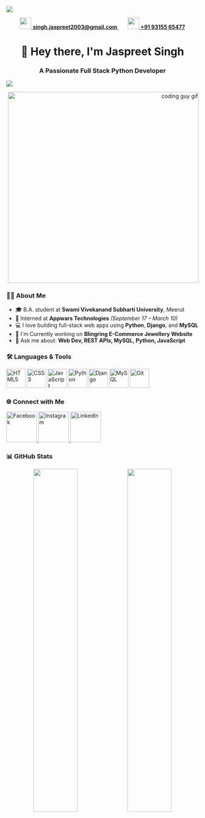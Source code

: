 <!-- Profile Banner -->
<p align="left">
  <img src="https://capsule-render.vercel.app/api?type=waving&height=200&text=Hi%20,%20I'm%20Jaspreet%20Singh&fontAlign=center&fontColor=ffffff&colorGradient=purple" />
</p>

<!-- Contact Info below the banner -->
<p align="center">
  <a href="mailto:singh.jaspreet2003@gmail.com">
    <img src="https://img.icons8.com/fluency/48/gmail-new.png" width="30px" /> 
    <strong>singh.jaspreet2003@gmail.com</strong>
  </a>
  &nbsp; &nbsp; &nbsp;
  <a href="tel:+919315565477">
    <img src="https://img.icons8.com/fluency/48/phone.png" width="30px" />
    <strong>+91 93155 65477</strong>
  </a>
</p>

<h1 align="center">👋 Hey there, I'm Jaspreet Singh</h1>
<h3 align="center">A Passionate Full Stack Python Developer</h3>
<p align="left">
  <img src="https://komarev.com/ghpvc/?username=jassi-coder&label=Profile%20views&color=blue&style=flat" />
</p>


<p align="right">
  <img src="https://cdn.dribbble.com/users/1162077/screenshots/3848914/programmer.gif" width="500" alt="coding guy gif" />
</p>



### 👨‍🎓 About Me

- 🎓 B.A. student at **Swami Vivekanand Subharti University**, Meerut  
- 💼 Interned at **Appwars Technologies** *(September 17 – March 10)*  
- 💻 I love building full-stack web apps using **Python**, **Django**, and **MySQL**
- 🌱 I'm Currently working on **Blingring E-Commerce Jewellery Website**
- 💬 Ask me about: **Web Dev, REST APIs, MySQL, Python, JavaScript**


### 🛠️ Languages & Tools
<p align="left">
  <img src="https://cdn.jsdelivr.net/gh/devicons/devicon/icons/html5/html5-original.svg" height="50" alt="HTML5" />
  <img src="https://cdn.jsdelivr.net/gh/devicons/devicon/icons/css3/css3-original.svg" height="50" alt="CSS3" />
  <img src="https://cdn.jsdelivr.net/gh/devicons/devicon/icons/javascript/javascript-original.svg" height="50" alt="JavaScript" />
  <img src="https://cdn.jsdelivr.net/gh/devicons/devicon/icons/python/python-original.svg" height="50" alt="Python" />
  <img src="https://cdn.jsdelivr.net/gh/devicons/devicon/icons/django/django-plain.svg" height="50" alt="Django" />
  <img src="https://cdn.jsdelivr.net/gh/devicons/devicon/icons/mysql/mysql-original.svg" height="50" alt="MySQL" />
  <img src="https://cdn.jsdelivr.net/gh/devicons/devicon/icons/git/git-original.svg" height="50" alt="Git" />
</p>


### 🌐 Connect with Me
<p align="left">
  <a href="https://www.facebook.com/your-username" target="_blank">
    <img src="https://img.icons8.com/fluency/64/facebook-new.png" alt="Facebook" width="80" height="80"/>
  </a>
  <a href="https://www.instagram.com/your-username" target="_blank">
    <img src="https://img.icons8.com/fluency/64/instagram-new.png" alt="Instagram" width="80" height="80"/>
  </a>
  <a href="https://www.linkedin.com/in/jaspreetsingh2003" target="_self">
    <img src="https://img.icons8.com/fluency/64/linkedin.png" alt="LinkedIn" width="80" height="80"/>
  </a>
</p>







### 📊 GitHub Stats

<p align="center">
  <img width="48%" src="https://github-readme-stats.vercel.app/api?username=jassi-coder&show_icons=true&theme=radical" />
  <img width="48%" src="https://github-readme-stats.vercel.app/api/top-langs/?username=jassi-coder&layout=compact&theme=radical" />
</p>




